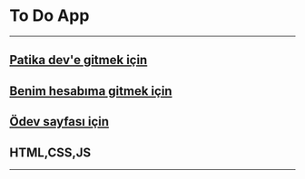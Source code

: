 # To Do App
---

[Patika dev'e gitmek için](https://www.patika.dev/tr)
---
[Benim hesabıma gitmek için](https://app.patika.dev/makoveli)
---
[Ödev sayfası için](https://app.patika.dev/courses/javascript/odev2)
---
## HTML,CSS,JS 
---


